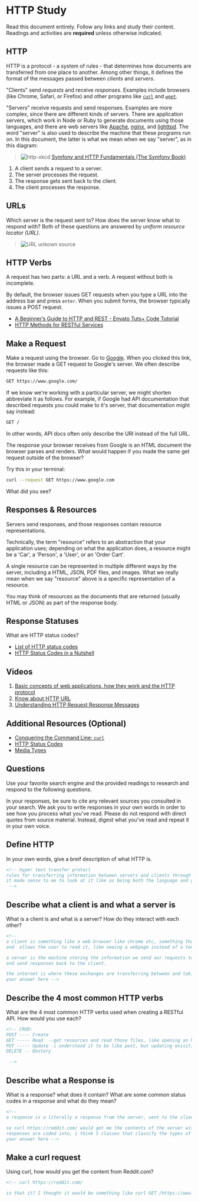 # HTTP Study

Read this document entirely. Follow any links and study their content. Readings
and activities are **required** unless otherwise indicated.

## HTTP

HTTP is a protocol - a system of rules - that determines how documents are
transferred from one place to another. Among other things, it defines the format
of the messages passed between *clients* and *servers*.

"Clients" send *requests* and receive *responses*. Examples include browsers
(like Chrome, Safari, or Firefox) and other programs like
[`curl`](http://curl.haxx.se/docs/) and
[`wget`](http://www.gnu.org/software/wget/manual/wget.html).

"Servers" receive requests and send responses. Examples are more complex, since
there are different kinds of servers. There are application servers, which work
in Node or Ruby to generate documents using those languages, and there are web
servers like [Apache](http://httpd.apache.org/), [nginx](http://nginx.com/), and
[lighttpd](https://www.lighttpd.net). The word "server" is also used to describe
the machine that these programs run on. In this document, the latter is what we
mean when we say "server", as in this diagram:

> ![http-xkcd](https://cloud.githubusercontent.com/assets/388761/12621764/0ffb527e-c4f0-11e5-87ae-d597e3835fcd.png)
> [Symfony and HTTP Fundamentals (The Symfony Book)](http://symfony.com/doc/current/book/http_fundamentals.html)

1.  A client sends a request to a server.
1.  The server processes the request.
1.  The response gets sent back to the client.
1.  The client processes the response.

## URLs

Which server is the request sent to? How does the server know what to respond
with? Both of these questions are answered by *uniform resource locator (URL)*.

> ![URL](https://cloud.githubusercontent.com/assets/388761/12622184/2c0143dc-c4f2-11e5-84af-55f723dd6639.png)
> unkown source

## HTTP Verbs

A request has two parts: a URL and a verb. A request without both is incomplete.

By default, the browser issues GET requests when you type a URL into the address
bar and press `enter`. When you submit forms, the browser typically issues a
POST request.

-   [A Beginner’s Guide to HTTP and REST - Envato Tuts+ Code Tutorial](http://code.tutsplus.com/tutorials/a-beginners-guide-to-http-and-rest--net-16340)
-   [HTTP Methods for RESTful Services](http://www.restapitutorial.com/lessons/httpmethods.html)

## Make a Request

Make a request using the browser. Go to [Google](https://www.google.com). When
you clicked this link, the browser made a GET request to Google's server. We
often describe requests like this:

```txt
GET https://www.google.com/
```

If we know we're working with a particular server, we might shorten abbreviate
it as follows. For example, if Google had API documentation that described
requests you could make to it's server, that documentation might say instead:

```txt
GET /
```

In other words, API docs often only describe the URI instead of the full URL.

The response your browser receives from Google is an HTML document the browser
parses and renders. What would happen if you made the same get request outside
of the browser?

Try this in your terminal:

```sh
curl --request GET https://www.google.com
```

What did you see?

## Responses & Resources

Servers send responses, and those responses contain resource representations.

Technically, the term "resource" refers to an abstraction that your application
uses; depending on what the application does, a resource might be a 'Car', a
'Person', a 'User', or an 'Order Cart'.

A single resource can be represented in multiple different ways by the server,
including a HTML, JSON, PDF files, and images. What we really mean when we say
"resource" above is a specific representation of a resource.

You may think of resources as the documents that are returned (usually HTML or
JSON) as part of the response body.

## Response Statuses

What are HTTP status codes?

-   [List of HTTP status codes](https://en.wikipedia.org/wiki/List_of_HTTP_status_codes)
-   [HTTP Status Codes in a Nutshell](https://twitter.com/stevelosh/status/372740571749572610)

## Videos

1.  [Basic concepts of web applications, how they work and the HTTP protocol](https://www.youtube.com/watch?v=RsQ1tFLwldY)
1.  [Know about HTTP URL](https://www.youtube.com/watch?v=ADQ_rhefgEk)
1.  [Understanding HTTP Request Response Messages](https://www.youtube.com/watch?v=sxiRFwQ1RJ4)

## Additional Resources (Optional)

-   [Conquering the Command Line: `curl`](http://conqueringthecommandline.com/book/curl)
-   [HTTP Status Codes](http://en.wikipedia.org/wiki/List_of_HTTP_status_codes)
-   [Media Types](http://en.wikipedia.org/wiki/Internet_media_type)

## Questions

Use your favorite search engine and the provided readings to research and respond to the following questions.

In your responses, be sure to cite any relevant sources you consulted in your search. We ask you to write responses in your own words in order to see how you process what you've read. Please do not respond with direct quotes from source material. Instead, digest what you've read and repeat it in your own voice.

## Define HTTP

In your own words, give a breif description of what HTTP is.

```md
<!-- hyper text transfer protocl
rules for transferring information between servers and clients through the internet.
it made sense to me to look at it like as being both the language and grammar rules of communication, like if i want to talk to another human being i need to use the protocols of using the same language AND rules of the language. Even in the same language someone that breaks grammar rules and speaks in a slang you aren't familiar in might make no sense, even if it's still in the same languge.
 -->
```

## Describe what a client is and what a server is

 What is a client is and what is a server? How do they interact with each other?

```md
<!--
a client is something like a web browser like chrome etc, something that GETs information from a server through protocols
and  allows the user to read it, like seeing a webpage instead of a ton of files of different code

a server is the machine storing the information we send our requests to. they receives requests from the client
and send responses back to the client.

the internet is where these exchanges are transferring between and taking place and https is a common type of protocols that these interactions are operating under.
your answer here -->
```

## Describe the 4 most common HTTP verbs

What are the 4 most common HTTP verbs used when creating a RESTful API. How would you use each?

```md
<!-- CRUD:
POST ---- Create
GET ----- Read  --get resources and read those files, like opening an html page
PUT ----- Update -i understood it to be like post, but updating exisiting information
DELETE -- Destory

 -->
```

## Describe what a Response is

What is a response? what does it contain? What are some common status codes in a response and what do they mean?

```md
<!--
a response is a literally a response from the server, sent to the client, in response to the clients request.

so curl https://reddit.com/ would get me the contents of the server with that url with that identification.
responses are coded into, i think 5 classes that classify the types of responses into things like 1xx informational (information on what you're doing along a process like changing information on a server with a post request) 2xx success (showing success in creating or managing resources etc) 3xx redirection (redirecting you to other servers through different URLs) and 4xx and 5xx being client and server errors respectfully. it seems like the most common of those would be somewhat obvious, like you may get the well-known 404 not found error if you mistype a url or a 5xx error in trying to access a sever you don't have permission to.a
your answer here -->
```

## Make a curl request

Using curl, how would you get the content from Reddit.com?

```md
<!-- curl https://reddit.com/

is that it? I thought it would be something like curl GET /https://www.reddit.com/ or something like that but it seems like just curl and the url does will get you the content of the url and -->
```
